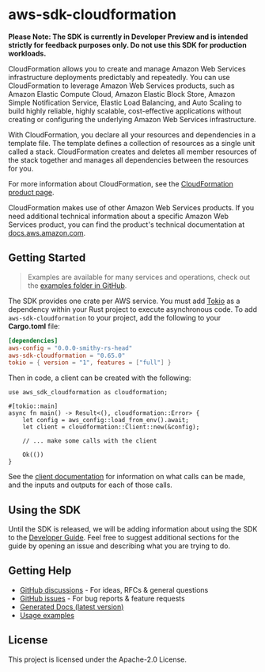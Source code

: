 # aws-sdk-cloudformation

**Please Note: The SDK is currently in Developer Preview and is intended strictly for
feedback purposes only. Do not use this SDK for production workloads.**

CloudFormation allows you to create and manage Amazon Web Services infrastructure deployments predictably and repeatedly. You can use CloudFormation to leverage Amazon Web Services products, such as Amazon Elastic Compute Cloud, Amazon Elastic Block Store, Amazon Simple Notification Service, Elastic Load Balancing, and Auto Scaling to build highly reliable, highly scalable, cost-effective applications without creating or configuring the underlying Amazon Web Services infrastructure.

With CloudFormation, you declare all your resources and dependencies in a template file. The template defines a collection of resources as a single unit called a stack. CloudFormation creates and deletes all member resources of the stack together and manages all dependencies between the resources for you.

For more information about CloudFormation, see the [CloudFormation product page](http://aws.amazon.com/cloudformation/).

CloudFormation makes use of other Amazon Web Services products. If you need additional technical information about a specific Amazon Web Services product, you can find the product's technical documentation at [docs.aws.amazon.com](https://docs.aws.amazon.com/).

## Getting Started

> Examples are available for many services and operations, check out the
> [examples folder in GitHub](https://github.com/awslabs/aws-sdk-rust/tree/main/examples).

The SDK provides one crate per AWS service. You must add [Tokio](https://crates.io/crates/tokio)
as a dependency within your Rust project to execute asynchronous code. To add `aws-sdk-cloudformation` to
your project, add the following to your **Cargo.toml** file:

```toml
[dependencies]
aws-config = "0.0.0-smithy-rs-head"
aws-sdk-cloudformation = "0.65.0"
tokio = { version = "1", features = ["full"] }
```

Then in code, a client can be created with the following:

```rust,no_run
use aws_sdk_cloudformation as cloudformation;

#[tokio::main]
async fn main() -> Result<(), cloudformation::Error> {
    let config = aws_config::load_from_env().await;
    let client = cloudformation::Client::new(&config);

    // ... make some calls with the client

    Ok(())
}
```

See the [client documentation](https://docs.rs/aws-sdk-cloudformation/latest/aws_sdk_cloudformation/client/struct.Client.html)
for information on what calls can be made, and the inputs and outputs for each of those calls.

## Using the SDK

Until the SDK is released, we will be adding information about using the SDK to the
[Developer Guide](https://docs.aws.amazon.com/sdk-for-rust/latest/dg/welcome.html). Feel free to suggest
additional sections for the guide by opening an issue and describing what you are trying to do.

## Getting Help

* [GitHub discussions](https://github.com/awslabs/aws-sdk-rust/discussions) - For ideas, RFCs & general questions
* [GitHub issues](https://github.com/awslabs/aws-sdk-rust/issues/new/choose) - For bug reports & feature requests
* [Generated Docs (latest version)](https://awslabs.github.io/aws-sdk-rust/)
* [Usage examples](https://github.com/awslabs/aws-sdk-rust/tree/main/examples)

## License

This project is licensed under the Apache-2.0 License.

